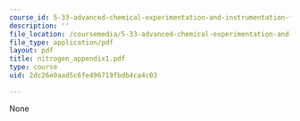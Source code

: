 ```yaml
---
course_id: 5-33-advanced-chemical-experimentation-and-instrumentation-fall-2007
description: ''
file_location: /coursemedia/5-33-advanced-chemical-experimentation-and-instrumentation-fall-2007/2dc26e0aad5c6fe496719fbdb4ca4c03_nitrogen_appendix1.pdf
file_type: application/pdf
layout: pdf
title: nitrogen_appendix1.pdf
type: course
uid: 2dc26e0aad5c6fe496719fbdb4ca4c03

---
```

None